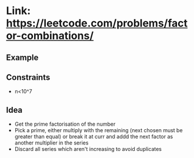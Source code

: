 # Link: https://leetcode.com/problems/factor-combinations/

## Example

## Constraints

- n<10^7

## Idea

- Get the prime factorisation of the number
- Pick a prime, either multiply with the remaining (next chosen must be greater than equal) or break it at curr and addd the next factor as another multiplier in the series
- Discard all series which aren't increasing to avoid duplicates
